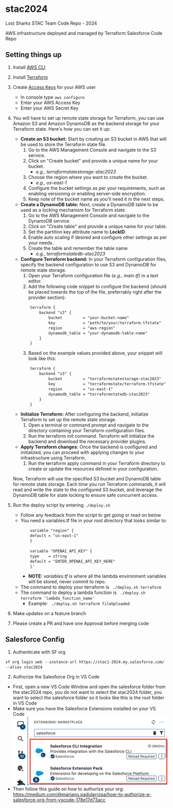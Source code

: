 # stac2024
Lost Sharks STAC Team Code Repo - 2024

AWS infrastructure deployed and managed by Terraform
Salesforce Code Repo

## Setting things up

1. Install [AWS CLI](https://docs.aws.amazon.com/cli/latest/userguide/getting-started-install.html)
2. Install [Terraform](https://developer.hashicorp.com/terraform/downloads)
3. Create [Access Keys](https://docs.aws.amazon.com/powershell/latest/userguide/pstools-appendix-sign-up.html) for your AWS user
    - In console type `aws configure`
    - Enter your AWS Access Key
    - Enter your AWS Secret Key
4. You will have to set up remote state storage for Terraform, you can use Amazon S3 and Amazon DynamoDB as the backend storage for your Terraform state. Here's how you can set it up:
    - **Create an S3 bucket:** Start by creating an S3 bucket in AWS that will be used to store the Terraform state file.
        1. Go to the AWS Management Console and navigate to the S3 service.
        2. Click on "Create bucket" and provide a unique name for your bucket. 
            - *e.g., terraformstatestorage-stac2023*
        3. Choose the region where you want to create the bucket.
            - *e.g., us-east-1*
        4. Configure the bucket settings as per your requirements, such as enabling versioning or enabling server-side encryption.
        5. Keep note of the bucket name as you'll need it in the next steps.
    - **Create a DynamoDB table:** Next, create a DynamoDB table to be used as a locking mechanism for Terraform state.
        1. Go to the AWS Management Console and navigate to the DynamoDB service.
        2. Click on "Create table" and provide a unique name for your table.
        3. Set the partition key attribute name to **LockID**.
        4. Enable auto scaling if desired and configure other settings as per your needs.
        5. Create the table and remember the table name
            - *e.g., terraformstatedb-stac2023*
    - **Configure Terraform backend:** In your Terraform configuration files, specify the backend configuration to use S3 and DynamoDB for remote state storage.
        1. Open your Terraform configuration file (*e.g., main.tf*) in a text editor.
        2. Add the following code snippet to configure the backend (should be placed towards the top of the file, preferrably right after the provider section):
        ```
            terraform {
                backend "s3" {
                    bucket         = "your-bucket-name"
                    key            = "path/to/your/terraform.tfstate"
                    region         = "aws-region"
                    dynamodb_table = "your-dynamodb-table-name"
                }
            }
        ```
        3. Based on the example values provided above, your snippet will look like this:
        ```
            terraform {
                backend "s3" {
                    bucket         = "terraformstatestorage-stac2023"
                    key            = "terraformstate/terraform.tfstate"
                    region         = "us-east-1"
                    dynamodb_table = "terraformstatedb-stac2023"
                }
            }
        ```
    - **Initialize Terraform:** After configuring the backend, initialize Terraform to set up the remote state storage.
        1. Open a terminal or command prompt and navigate to the directory containing your Terraform configuration files.
        2. Run the terraform init command. Terraform will initialize the backend and download the necessary provider plugins.
    - **Apply Terraform changes:** Once the backend is configured and initialized, you can proceed with applying changes to your infrastructure using Terraform.
        1. Run the terraform apply command in your Terraform directory to create or update the resources defined in your configuration.

    Now, Terraform will use the specified S3 bucket and DynamoDB table for remote state storage. Each time you run Terraform commands, it will read and write the state to the configured S3 bucket, and leverage the DynamoDB table for state locking to ensure safe concurrent access.
    
5. Run the deploy script by entering `./deploy.sh`
    - Follow any feedback from the script to get going or read on below
    - You need a variables.tf file in your root directory that looks similar to:
        ```
            variable "region" {
            default = "us-east-1"
            }

            variable "OPENAI_API_KEY" {
            type    = string
            default = "ENTER_OPENAI_API_KEY_HERE"
            }'
        ```
        - **NOTE:** *variables.tf* is where all the lambda environment variables will be stored, never commit to repo.
    - The command to deploy your terraform is
        ` ./deploy.sh terraform`
    - The command to deploy a lambda function is
        ` ./deploy.sh terraform 'lambda_function_name'`
        - Example: ` ./deploy.sh terraform fileUploaded`
6. Make updates on a feature branch
7. Please create a PR and have one Approval before merging code

## Salesforce Config

1. Authenticate with SF org
 ```
 sf org login web --instance-url https://stac1-2024.my.salesforce.com/ --alias stac2024
 ```
2. Authorize the Salesforce Org in VS Code
 - First, open a new VS Code Window and open the salesforce folder from the stac2024 repo, you do not want to select the stac2024 folder, you want to select the salesforce folder so it looks like this is the root folder in VS Code
 - Make sure you have the Salesforce Extensions installed on your VS Code
 ![Salesforce Extensions in VS Code](/assets/sfExtensionVSCode.png)
 - Then follow this guide on how to authorize your org: https://medium.com/@mariano.padularrosa/how-to-authorize-a-salesforce-org-from-vscode-178e17d73acc
